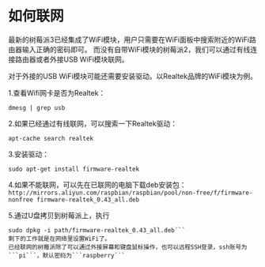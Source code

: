 # 如何联网

最新的树莓派3已经集成了WiFi模块，用户只需要在WiFi面板中搜索附近的WiFi路由器输入正确的密码即可。
而没有自带WiFi模块的树莓派2，我们可以通过有线连接路由器或者外接USB WiFi模块联网。

对于外接的USB WiFi模块可能还需要安装驱动。以Realtek品牌的WiFi模块为例。

1.查看Wifi网卡是否为Realtek：
```
dmesg | grep usb
```
2.如果已经通过有线联网，可以搜索一下Realtek驱动：
```
apt-cache search realtek
```
3.安装驱动：
```
sudo apt-get install firmware-realtek
```
4.如果不能联网，可以先在已联网的电脑下载deb安装包：```http://mirrors.aliyun.com/raspbian/raspbian/pool/non-free/f/firmware-nonfree firmware-realtek_0.43_all.deb```

5.通过U盘拷贝到树莓派上，执行
```
sudo dpkg -i path/firmware-realtek_0.43_all.deb```
剩下的工作就是在网络里设置WiFi了。
已经联网的树莓派除了可以通过外接屏幕和键盘鼠标操作，也可以远程SSH登录，ssh账号为```pi```，默认密码为```raspberry```